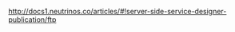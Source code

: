 <a href="http://docs1.neutrinos.co/articles/#!server-side-service-designer-publication/ftp" target="_blank">http://docs1.neutrinos.co/articles/#!server-side-service-designer-publication/ftp</a>